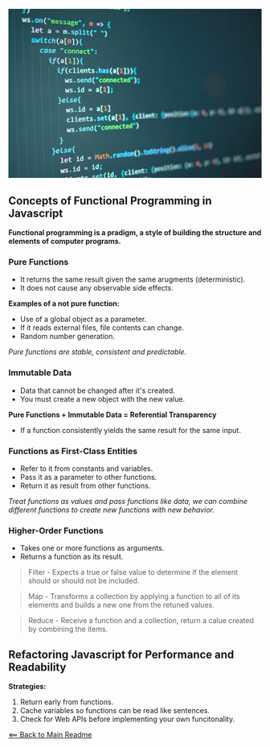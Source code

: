 ![Alt Text](img/javascript-image.jpg)


## Concepts of Functional Programming in Javascript

**Functional programming is a pradigm, a style of building the structure and elements of computer programs.**

### Pure Functions

- It returns the same result given the same arugments (deterministic).
- It does not cause any observable side effects.  

**Examples of a not pure function:**

- Use of a global object as a parameter.
- If it reads external files, file contents can change. 
- Random number generation.

*Pure functions are stable, consistent and predictable.*

### Immutable Data

- Data that cannot be changed after it's created.
- You must create a new object with the new value. 

**Pure Functions + Immutable Data = Referential Transparency**

- If a function consistently yields the same result for the same input.

### Functions as First-Class Entities

- Refer to it from constants and variables.
- Pass it as a parameter to other functions.
- Return it as result from other functions.

*Treat functions as values and pass functions like data, we can combine different functions to create new functions with new behavior.*

### Higher-Order Functions

- Takes one or more functions as arguments.
- Returns a function as its result. 

> Filter - Expects a true or false value to determine if the element should or should not be included. 


> Map - Transforms a collection by applying a function to all of its elements and builds a new one from the retuned values.


> Reduce - Receive a function and a collection, return a calue created by combining the items.


## Refactoring Javascript for Performance and Readability

**Strategies:**

1. Return early from functions.
1. Cache variables so functions can be read like sentences.
1. Check for Web APIs before implementing your own funcitonality.


[<== Back to Main Readme](README.md)